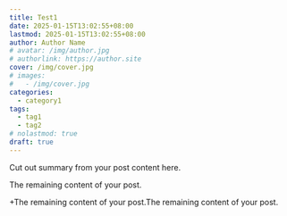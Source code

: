 ```yaml
---
title: Test1
date: 2025-01-15T13:02:55+08:00
lastmod: 2025-01-15T13:02:55+08:00
author: Author Name
# avatar: /img/author.jpg
# authorlink: https://author.site
cover: /img/cover.jpg
# images:
#   - /img/cover.jpg
categories:
  - category1
tags:
  - tag1
  - tag2
# nolastmod: true
draft: true
---
```


Cut out summary from your post content here.

<!--more-->

The remaining content of your post.



+The remaining content of your post.The remaining content of your post.